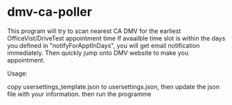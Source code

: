 # dmv-ca-poller
This program will try to scan nearest CA DMV for the earliest OfficeVist/DriveTest appointment time
If avaailble time slot is within the days you defined in "notifyForApptInDays", you will get email notification immediately.
Then quickly jump onto DMV website to make you appointment. 

Usage:

copy usersettings_template.json to usersettings.json, then update the json file with your information. then run the programme

